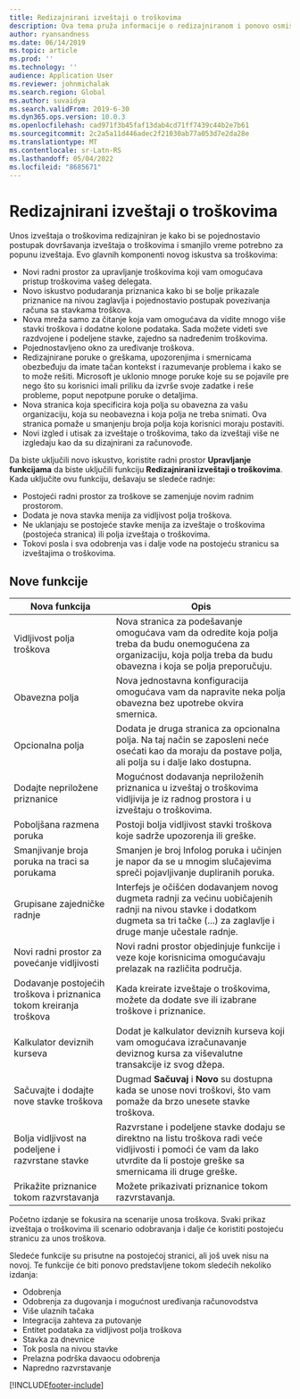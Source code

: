 ```yaml
---
title: Redizajnirani izveštaji o troškovima
description: Ova tema pruža informacije o redizajniranom i ponovo osmišljenom iskustvu za unos izveštaja o troškovima.
author: ryansandness
ms.date: 06/14/2019
ms.topic: article
ms.prod: ''
ms.technology: ''
audience: Application User
ms.reviewer: johnmichalak
ms.search.region: Global
ms.author: suvaidya
ms.search.validFrom: 2019-6-30
ms.dyn365.ops.version: 10.0.3
ms.openlocfilehash: cad971f3b45faf13dab4cd71ff7439c44b2e7b61
ms.sourcegitcommit: 2c2a5a11d446adec2f21030ab77a053d7e2da28e
ms.translationtype: MT
ms.contentlocale: sr-Latn-RS
ms.lasthandoff: 05/04/2022
ms.locfileid: "8685671"
---
```

# <a name="redesigned-expense-reports"></a>Redizajnirani izveštaji o troškovima

Unos izveštaja o troškovima redizajniran je kako bi se pojednostavio postupak dovršavanja izveštaja o troškovima i smanjilo vreme potrebno za popunu izveštaja. Evo glavnih komponenti novog iskustva sa troškovima:

- Novi radni prostor za upravljanje troškovima koji vam omogućava pristup troškovima vašeg delegata.
- Novo iskustvo podudaranja priznanica kako bi se bolje prikazale priznanice na nivou zaglavlja i pojednostavio postupak povezivanja računa sa stavkama troškova.
- Nova mreža samo za čitanje koja vam omogućava da vidite mnogo više stavki troškova i dodatne kolone podataka. Sada možete videti sve razdvojene i podeljene stavke, zajedno sa nadređenim troškovima.
- Pojednostavljeno okno za uređivanje troškova.
- Redizajnirane poruke o greškama, upozorenjima i smernicama obezbeđuju da imate tačan kontekst i razumevanje problema i kako se to može rešiti. Microsoft je uklonio mnoge poruke koje su se pojavile pre nego što su korisnici imali priliku da izvrše svoje zadatke i reše probleme, poput nepotpune poruke o detaljima.
- Nova stranica koja specificira koja polja su obavezna za vašu organizaciju, koja su neobavezna i koja polja ne treba snimati. Ova stranica pomaže u smanjenju broja polja koja korisnici moraju postaviti.
- Novi izgled i utisak za izveštaje o troškovima, tako da izveštaji više ne izgledaju kao da su dizajnirani za računovođe.

Da biste uključili novo iskustvo, koristite radni prostor **Upravljanje funkcijama** da biste uključili funkciju **Redizajnirani izveštaji o troškovima**. Kada uključite ovu funkciju, dešavaju se sledeće radnje:

- Postojeći radni prostor za troškove se zamenjuje novim radnim prostorom.
- Dodata je nova stavka menija za vidljivost polja troškova.
- Ne uklanjaju se postojeće stavke menija za izveštaje o troškovima (postojeća stranica) ili polja izveštaja o troškovima.
- Tokovi posla i sva odobrenja vas i dalje vode na postojeću stranicu sa izveštajima o troškovima.

## <a name="new-features"></a>Nove funkcije

| Nova funkcija | Opis |
|---|----|
| Vidljivost polja troškova | Nova stranica za podešavanje omogućava vam da odredite koja polja treba da budu onemogućena za organizaciju, koja polja treba da budu obavezna i koja se polja preporučuju. |
| Obavezna polja | Nova jednostavna konfiguracija omogućava vam da napravite neka polja obavezna bez upotrebe okvira smernica. |
| Opcionalna polja | Dodata je druga stranica za opcionalna polja. Na taj način se zaposleni neće osećati kao da moraju da postave polja, ali polja su i dalje lako dostupna. |
| Dodajte nepriložene priznanice | Mogućnost dodavanja nepriloženih priznanica u izveštaj o troškovima vidljivija je iz radnog prostora i u izveštaju o troškovima. |
| Poboljšana razmena poruka | Postoji bolja vidljivost stavki troškova koje sadrže upozorenja ili greške. |
| Smanjivanje broja poruka na traci sa porukama| Smanjen je broj Infolog poruka i učinjen je napor da se u mnogim slučajevima spreči pojavljivanje dupliranih poruka. |
| Grupisane zajedničke radnje | Interfejs je očišćen dodavanjem novog dugmeta radnji za većinu uobičajenih radnji na nivou stavke i dodatkom dugmeta sa tri tačke (...) za zaglavlje i druge manje učestale radnje. |
| Novi radni prostor za povećanje vidljivosti | Novi radni prostor objedinjuje funkcije i veze koje korisnicima omogućavaju prelazak na različita područja. |
| Dodavanje postojećih troškova i priznanica tokom kreiranja troškova | Kada kreirate izveštaje o troškovima, možete da dodate sve ili izabrane troškove i priznanice. |
| Kalkulator deviznih kurseva | Dodat je kalkulator deviznih kurseva koji vam omogućava izračunavanje deviznog kursa za viševalutne transakcije iz svog džepa. |
| Sačuvajte i dodajte nove stavke troškova | Dugmad **Sačuvaj** i **Novo** su dostupna kada se unose novi troškovi, što vam pomaže da brzo unesete stavke troškova. |
| Bolja vidljivost na podeljene i razvrstane stavke | Razvrstane i podeljene stavke dodaju se direktno na listu troškova radi veće vidljivosti i pomoći će vam da lako utvrdite da li postoje greške sa smernicama ili druge greške. |
| Prikažite priznanice tokom razvrstavanja | Možete prikazivati priznanice tokom razvrstavanja. |

Početno izdanje se fokusira na scenarije unosa troškova. Svaki prikaz izveštaja o troškovima ili scenario odobravanja i dalje će koristiti postojeću stranicu za unos troškova.

Sledeće funkcije su prisutne na postojećoj stranici, ali još uvek nisu na novoj. Te funkcije će biti ponovo predstavljene tokom sledećih nekoliko izdanja:

- Odobrenja
- Odobrenja za dugovanja i mogućnost uređivanja računovodstva
- Više ulaznih tačaka
- Integracija zahteva za putovanje
- Entitet podataka za vidljivost polja troškova
- Stavka za dnevnice
- Tok posla na nivou stavke
- Prelazna podrška davaocu odobrenja
- Napredno razvrstavanje


[!INCLUDE[footer-include](../includes/footer-banner.md)]